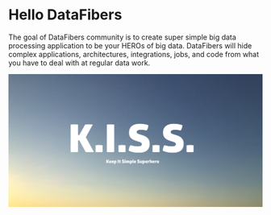 # Hello DataFibers
The goal of DataFibers community is to create super simple big data processing application to be your HEROs of big data. DataFibers will hide complex applications, architectures, integrations, jobs, and code from what you have to deal with at regular data work.

<img src="image/KISS.jpg" alt="Keep It Simple Supper Hero">

